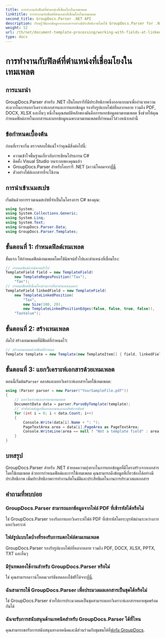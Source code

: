 ```yaml
---
title: การทำงานกับฟิลด์ที่ตำแหน่งที่เชื่อมโยงในเทมเพลต
linktitle: การทำงานกับฟิลด์ที่ตำแหน่งที่เชื่อมโยงในเทมเพลต
second_title: GroupDocs.Parser .NET API
description: เรียนรู้วิธีแยกข้อมูลจากเอกสารอย่างมีประสิทธิภาพโดยใช้ GroupDocs.Parser for .NET บทช่วยสอนทีละขั้นตอนพร้อมตัวอย่างโค้ด
weight: 12
url: /th/net/document-template-processing/working-with-fields-at-linked-positions-in-templates/
type: docs
---
```

# การทำงานกับฟิลด์ที่ตำแหน่งที่เชื่อมโยงในเทมเพลต

## การแนะนำ
GroupDocs.Parser สำหรับ .NET เป็นไลบรารีที่มีประสิทธิภาพซึ่งออกแบบมาเพื่ออำนวยความสะดวกในการแยกวิเคราะห์เอกสารและการแยกข้อมูล รองรับรูปแบบไฟล์ที่หลากหลาย รวมถึง PDF, DOCX, XLSX และอื่นๆ หนึ่งในคุณสมบัติหลักของมันคือการแยกข้อมูลตามเทมเพลต ซึ่งช่วยให้คุณกำหนดฟิลด์ภายในเอกสารและแยกข้อมูลเฉพาะตามเทมเพลตที่กำหนดไว้ล่วงหน้าเหล่านี้
## ข้อกำหนดเบื้องต้น
ก่อนที่เราจะเริ่ม ตรวจสอบให้แน่ใจว่าคุณมีสิ่งต่อไปนี้:
- ความเข้าใจพื้นฐานเกี่ยวกับการเขียนโปรแกรม C#
- ติดตั้ง Visual Studio บนระบบของคุณแล้ว
-  GroupDocs.Parser สำหรับไลบรารี .NET (ดาวน์โหลดจาก[ที่นี่](https://releases.groupdocs.com/parser/net/-)
- ตัวอย่างไฟล์เอกสารที่จะใช้งาน

## การนำเข้าเนมสเปซ
เริ่มต้นด้วยการรวมเนมสเปซที่จำเป็นในโครงการ C# ของคุณ:
```csharp
using System;
using System.Collections.Generic;
using System.Linq;
using System.Text;
using GroupDocs.Parser.Data;
using GroupDocs.Parser.Templates;
```
## ขั้นตอนที่ 1: กำหนดฟิลด์เทมเพลต
ขั้นแรก ให้กำหนดฟิลด์เทมเพลตโดยใช้นิพจน์ทั่วไปและตำแหน่งที่เชื่อมโยง:
```csharp
// กำหนดฟิลด์ด้วยนิพจน์ทั่วไป
TemplateField field = new TemplateField(
    new TemplateRegexPosition("Tax"),
    "Tax");
// กำหนดฟิลด์ที่เชื่อมโยงด้วยการตั้งค่าตำแหน่งเฉพาะ
TemplateField linkedField = new TemplateField(
    new TemplateLinkedPosition(
        "Tax",
        new Size(100, 20),
        new TemplateLinkedPositionEdges(false, false, true, false)),
    "TaxValue");
```
## ขั้นตอนที่ 2: สร้างเทมเพลต
ถัดไป สร้างเทมเพลตที่มีฟิลด์ที่กำหนดไว้:
```csharp
// สร้างเทมเพลตด้วยฟิลด์ที่กำหนด
Template template = new Template(new TemplateItem[] { field, linkedField });
```
## ขั้นตอนที่ 3: แยกวิเคราะห์เอกสารด้วยเทมเพลต
 ตอนนี้เริ่มต้น`Parser` คลาสและแยกวิเคราะห์เอกสารโดยใช้เทมเพลต:
```csharp
using (Parser parser = new Parser("YourSampleFile.pdf"))
{
    // แยกวิเคราะห์เอกสารตามเทมเพลต
    DocumentData data = parser.ParseByTemplate(template);
    // ทำซ้ำผ่านข้อมูลที่แยกออกมาและผลลัพธ์การพิมพ์
    for (int i = 0; i < data.Count; i++)
    {
        Console.Write(data[i].Name + ": ");
        PageTextArea area = data[i].PageArea as PageTextArea;
        Console.WriteLine(area == null ? "Not a template field" : area.Text);
    }
}
```

## บทสรุป
GroupDocs.Parser สำหรับ .NET ช่วยลดความยุ่งยากในการแยกข้อมูลที่มีโครงสร้างจากเอกสารโดยใช้เทมเพลต ด้วยการกำหนดฟิลด์และการใช้เทมเพลต คุณสามารถดึงข้อมูลที่เกี่ยวข้องได้อย่างมีประสิทธิภาพ เพิ่มประสิทธิภาพการทำงานอัตโนมัติและประสิทธิผลในงานการประมวลผลเอกสาร

## คำถามที่พบบ่อย
### GroupDocs.Parser สามารถแยกข้อมูลจากไฟล์ PDF ที่เข้ารหัสได้หรือไม่
ใช่ GroupDocs.Parser รองรับการแยกวิเคราะห์ไฟล์ PDF ที่เข้ารหัสโดยระบุรหัสผ่านระหว่างการแยกวิเคราะห์
### ไฟล์รูปแบบใดบ้างที่รองรับการแตกไฟล์ตามเทมเพลต
GroupDocs.Parser รองรับรูปแบบไฟล์ที่หลากหลาย รวมถึง PDF, DOCX, XLSX, PPTX, TXT และอื่นๆ
### มีรุ่นทดลองใช้งานสำหรับ GroupDocs.Parser หรือไม่
 ใช่ คุณสามารถดาวน์โหลดเวอร์ชันทดลองใช้ฟรีได้จาก[ที่นี่](https://releases.groupdocs.com/).
### ฉันสามารถใช้ GroupDocs.Parser เพื่อประมวลผลเอกสารเป็นชุดได้หรือไม่
ใช่ GroupDocs.Parser ช่วยให้การประมวลผลเป็นชุดสามารถแยกวิเคราะห์เอกสารหลายชุดพร้อมกันได้
### ฉันจะรับการสนับสนุนด้านเทคนิคสำหรับ GroupDocs.Parser ได้ที่ไหน
 คุณสามารถขอรับการสนับสนุนทางเทคนิคและมีส่วนร่วมกับชุมชนได้ที่[ฟอรัม GroupDocs](https://forum.groupdocs.com/c/parser/17).